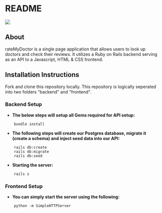# README

![](img/giphy.gif)


## About
rateMyDoctor is a single page application that allows users to look up doctors and check their reviews. It utilizes a Ruby on Rails backend serving as an API to a Javascript, HTML & CSS frontend. 


## Installation Instructions

Fork and clone this repository locally. This repository is logically seperated into two folders "backend" and "frontend".

### Backend Setup

- <b> The below steps will setup all Gems required for API setup: </b>

``` cd backend 
    bundle install
```

- <b> The following steps will create our Postgres database, migrate it (create a schema) and inject seed data into our API: </b>

``` 
    rails db:create
    rails db:migrate 
    rails db:seed
```

- <b> Starting the server: </b>

```
    rails s
```
### Frontend Setup

- <b> You can simply start the server using the following: </b>

```
    python -m SimpleHTTPServer
```
